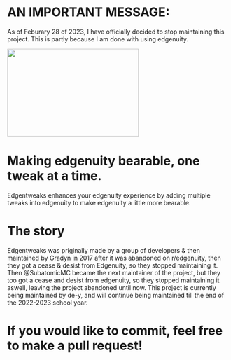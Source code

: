 # AN IMPORTANT MESSAGE:

As of Feburary 28 of 2023, I have officially decided to stop maintaining this project. This is partly because I am done with using edgenuity.


<img src="https://user-images.githubusercontent.com/61808223/214761865-be211e02-95dd-463e-8852-37353e7aa847.png" width="300" height="200">

# Making edgenuity bearable, one tweak at a time.

Edgentweaks enhances your edgenuity experience by adding multiple tweaks into edgenuity to make edgenuity a little more bearable. 

# The story
Edgentweaks was priginally made by a group of developers & then maintained by Gradyn in 2017 after it was abandoned on r/edgenuity, then they got a cease & desist from Edgenuity, so they stopped maintaining it. Then @SubatomicMC became the next maintainer of the project, but they too got a cease and desist from edgenuity, so they stopped maintaining it aswell, leaving the project abandoned until now. This project is currently being maintained by de-y, and will continue being maintained till the end of the 2022-2023 school year.

# If you would like to commit, feel free to make a pull request!
